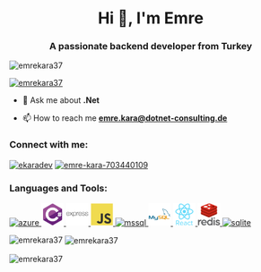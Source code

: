 <h1 align="center">Hi 👋, I'm Emre</h1>
<h3 align="center">A passionate backend developer from Turkey</h3>

<p align="left"> <img src="https://komarev.com/ghpvc/?username=emrekara37&label=Profile%20views&color=0e75b6&style=flat" alt="emrekara37" /> </p>

<p align="left"> <a href="https://github.com/ryo-ma/github-profile-trophy"><img src="https://github-profile-trophy.vercel.app/?username=emrekara37" alt="emrekara37" /></a> </p>

- 💬 Ask me about **.Net**

- 📫 How to reach me **emre.kara@dotnet-consulting.de**

<h3 align="left">Connect with me:</h3>
<p align="left">
<a href="https://twitter.com/ekaradev" target="blank"><img align="center" src="https://raw.githubusercontent.com/rahuldkjain/github-profile-readme-generator/master/src/images/icons/Social/twitter.svg" alt="ekaradev" height="30" width="40" /></a>
<a href="https://linkedin.com/in/emre-kara-703440109" target="blank"><img align="center" src="https://raw.githubusercontent.com/rahuldkjain/github-profile-readme-generator/master/src/images/icons/Social/linked-in-alt.svg" alt="emre-kara-703440109" height="30" width="40" /></a>
</p>

<h3 align="left">Languages and Tools:</h3>
<p align="left"> <a href="https://azure.microsoft.com/en-in/" target="_blank"> <img src="https://www.vectorlogo.zone/logos/microsoft_azure/microsoft_azure-icon.svg" alt="azure" width="40" height="40"/> </a> <a href="https://www.w3schools.com/cs/" target="_blank"> <img src="https://raw.githubusercontent.com/devicons/devicon/master/icons/csharp/csharp-original.svg" alt="csharp" width="40" height="40"/> </a> <a href="https://expressjs.com" target="_blank"> <img src="https://raw.githubusercontent.com/devicons/devicon/master/icons/express/express-original-wordmark.svg" alt="express" width="40" height="40"/> </a> <a href="https://developer.mozilla.org/en-US/docs/Web/JavaScript" target="_blank"> <img src="https://raw.githubusercontent.com/devicons/devicon/master/icons/javascript/javascript-original.svg" alt="javascript" width="40" height="40"/> </a> <a href="https://www.microsoft.com/en-us/sql-server" target="_blank"> <img src="https://www.svgrepo.com/show/303229/microsoft-sql-server-logo.svg" alt="mssql" width="40" height="40"/> </a> <a href="https://www.mysql.com/" target="_blank"> <img src="https://raw.githubusercontent.com/devicons/devicon/master/icons/mysql/mysql-original-wordmark.svg" alt="mysql" width="40" height="40"/> </a> <a href="https://reactjs.org/" target="_blank"> <img src="https://raw.githubusercontent.com/devicons/devicon/master/icons/react/react-original-wordmark.svg" alt="react" width="40" height="40"/> </a> <a href="https://redis.io" target="_blank"> <img src="https://raw.githubusercontent.com/devicons/devicon/master/icons/redis/redis-original-wordmark.svg" alt="redis" width="40" height="40"/> </a> <a href="https://www.sqlite.org/" target="_blank"> <img src="https://www.vectorlogo.zone/logos/sqlite/sqlite-icon.svg" alt="sqlite" width="40" height="40"/> </a> </p>

<p><img align="left" src="https://github-readme-stats.vercel.app/api/top-langs?username=emrekara37&show_icons=true&locale=en&layout=compact" alt="emrekara37" /></p>

<p>&nbsp;<img align="center" src="https://github-readme-stats.vercel.app/api?username=emrekara37&show_icons=true&locale=en" alt="emrekara37" /></p>

<p><img align="center" src="https://github-readme-streak-stats.herokuapp.com/?user=emrekara37&" alt="emrekara37" /></p>
